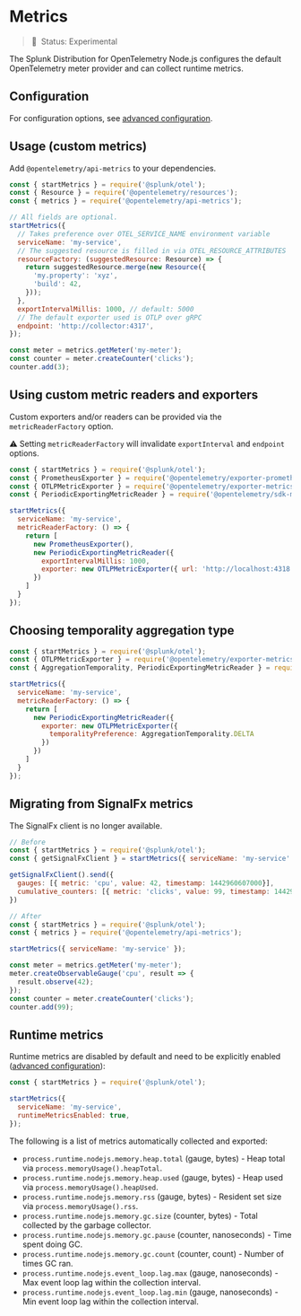 # Metrics

> :construction: &nbsp;Status: Experimental

The Splunk Distribution for OpenTelemetry Node.js configures the default OpenTelemetry meter provider and can collect
runtime metrics.

## Configuration

For configuration options, see [advanced configuration](advanced-config.md#metrics).

## Usage (custom metrics)

Add `@opentelemetry/api-metrics` to your dependencies.

```javascript
const { startMetrics } = require('@splunk/otel');
const { Resource } = require('@opentelemetry/resources');
const { metrics } = require('@opentelemetry/api-metrics');

// All fields are optional.
startMetrics({
  // Takes preference over OTEL_SERVICE_NAME environment variable
  serviceName: 'my-service',
  // The suggested resource is filled in via OTEL_RESOURCE_ATTRIBUTES
  resourceFactory: (suggestedResource: Resource) => {
    return suggestedResource.merge(new Resource({
      'my.property': 'xyz',
      'build': 42,
    }));
  },
  exportIntervalMillis: 1000, // default: 5000
  // The default exporter used is OTLP over gRPC
  endpoint: 'http://collector:4317',
});

const meter = metrics.getMeter('my-meter');
const counter = meter.createCounter('clicks');
counter.add(3);
```

## Using custom metric readers and exporters

Custom exporters and/or readers can be provided via the `metricReaderFactory` option.

:warning: Setting `metricReaderFactory` will invalidate `exportInterval` and `endpoint` options.

```javascript
const { startMetrics } = require('@splunk/otel');
const { PrometheusExporter } = require('@opentelemetry/exporter-prometheus');
const { OTLPMetricExporter } = require('@opentelemetry/exporter-metrics-otlp-http');
const { PeriodicExportingMetricReader } = require('@opentelemetry/sdk-metrics-base');

startMetrics({
  serviceName: 'my-service',
  metricReaderFactory: () => {
    return [
      new PrometheusExporter(),
      new PeriodicExportingMetricReader({
        exportIntervalMillis: 1000,
        exporter: new OTLPMetricExporter({ url: 'http://localhost:4318' })
      })
    ]
  }
});
```

## Choosing temporality aggregation type

```javascript
const { startMetrics } = require('@splunk/otel');
const { OTLPMetricExporter } = require('@opentelemetry/exporter-metrics-otlp-grpc');
const { AggregationTemporality, PeriodicExportingMetricReader } = require('@opentelemetry/sdk-metrics-base');

startMetrics({
  serviceName: 'my-service',
  metricReaderFactory: () => {
    return [
      new PeriodicExportingMetricReader({
        exporter: new OTLPMetricExporter({
          temporalityPreference: AggregationTemporality.DELTA
        })
      })
    ]
  }
});
```

## Migrating from SignalFx metrics

The SignalFx client is no longer available.

```javascript
// Before
const { startMetrics } = require('@splunk/otel');
const { getSignalFxClient } = startMetrics({ serviceName: 'my-service' });

getSignalFxClient().send({
  gauges: [{ metric: 'cpu', value: 42, timestamp: 1442960607000}],
  cumulative_counters: [{ metric: 'clicks', value: 99, timestamp: 1442960607000}],
})

// After
const { startMetrics } = require('@splunk/otel');
const { metrics } = require('@opentelemetry/api-metrics');

startMetrics({ serviceName: 'my-service' });

const meter = metrics.getMeter('my-meter');
meter.createObservableGauge('cpu', result => {
  result.observe(42);
});
const counter = meter.createCounter('clicks');
counter.add(99);
```

## Runtime metrics

Runtime metrics are disabled by default and need to be explicitly enabled ([advanced configuration](advanced-config.md#metrics)):


```javascript
const { startMetrics } = require('@splunk/otel');

startMetrics({
  serviceName: 'my-service',
  runtimeMetricsEnabled: true,
});
```

The following is a list of metrics automatically collected and exported:

- `process.runtime.nodejs.memory.heap.total` (gauge, bytes) - Heap total via `process.memoryUsage().heapTotal`.
- `process.runtime.nodejs.memory.heap.used` (gauge, bytes) - Heap used via `process.memoryUsage().heapUsed`.
- `process.runtime.nodejs.memory.rss` (gauge, bytes) - Resident set size via `process.memoryUsage().rss`.
- `process.runtime.nodejs.memory.gc.size` (counter, bytes) - Total collected by the garbage collector.
- `process.runtime.nodejs.memory.gc.pause` (counter, nanoseconds) - Time spent doing GC.
- `process.runtime.nodejs.memory.gc.count` (counter, count) - Number of times GC ran.
- `process.runtime.nodejs.event_loop.lag.max` (gauge, nanoseconds) - Max event loop lag within the collection interval.
- `process.runtime.nodejs.event_loop.lag.min` (gauge, nanoseconds) - Min event loop lag within the collection interval.
